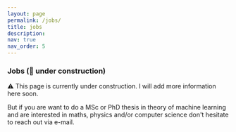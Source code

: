 ```yaml
---
layout: page
permalink: /jobs/
title: jobs
description:
nav: true
nav_order: 5
---
```


### Jobs (:construction: under construction)

:warning: This page is currently under construction. I will add more information here soon.

But if you are want to do a MSc or PhD thesis in theory of machine learning and are interested in maths, physics and/or computer science don't hesitate to reach out via e-mail.  
